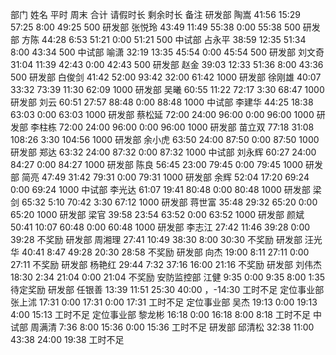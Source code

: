部门	姓名	平时	周末	合计	请假时长	剩余时长	备注
研发部	陶嵩	41:56	15:29	57:25	8:00	49:25	500
研发部	张悦玲	43:49	11:49	55:38	0:00	55:38	500
研发部	方陈	44:28	6:53	51:21	0:00	51:21	500
中试部	占永平	38:59	12:35	51:34	8:00	43:34	500
中试部	喻潇	32:19	13:35	45:54	0:00	45:54	500
研发部	刘文奇	31:04	11:39	42:43	0:00	42:43	500
研发部	赵金	39:03	12:33	51:36	8:00	43:36	500
研发部	白俊剑	41:42	52:00	93:42	32:00	61:42	1000
研发部	徐刚雄	40:07	33:32	73:39	11:30	62:09	1000
研发部	吴曦	60:55	11:22	72:17	3:30	68:47	1000
研发部	刘云	60:51	27:57	88:48	0:00	88:48	1000
中试部	李建华	44:25	18:38	63:03	0:00	63:03	1000
研发部	蔡松延	72:00	24:00	96:00	0:00	96:00	1000
研发部	李柱栋	72:00	24:00	96:00	0:00	96:00	1000
研发部	苗立双	77:18	31:08	108:26	3:30	104:56	1000
研发部	余小虎	63:50	24:00	87:50	0:00	87:50	1000
研发部	郑达	63:32	24:00	87:32	0:00	87:32	1000
中试部	刘永辉	60:27	24:00	84:27	0:00	84:27	1000
研发部	陈良	56:45	23:00	79:45	0:00	79:45	1000
研发部	简亮	47:49	31:42	79:31	0:00	79:31	1000
研发部	余辉	52:04	17:20	69:24	0:00	69:24	1000
中试部	李光达	61:07	19:41	80:48	0:00	80:48	1000
研发部	梁剑	65:32	5:10	70:42	3:30	67:12	1000
研发部	蒋世富	35:48	29:32	65:20	0:00	65:20	1000
研发部	梁官	39:58	23:54	63:52	0:00	63:52	1000
研发部	颜斌	50:41	10:07	60:48	0:00	60:48	1000
研发部	李志江	27:42	11:46	39:28	0:00	39:28	不奖励
研发部	周湘理	27:41	10:49	38:30	8:00	30:30	不奖励
研发部	汪光华	40:41	8:47	49:28	20:30	28:58	不奖励
研发部	向杰	19:00	8:11	27:11	0:00	27:11	不奖励
研发部	杨艳红	29:44	7:32	37:16	16:00	21:16	不奖励
研发部	刘伟杰	18:30	2:34	21:04	0:00	21:04	不奖励
安防监控部	江健	9:35	0:00	9:35	8:00	1:35	待定奖励
研发部	任银善	13:39	11:51	25:30	40:00	，-14:30	工时不足
定位事业部	张上沭	17:31	0:00	17:31	0:00	17:31	工时不足
定位事业部	吴杰	19:13	0:00	19:13	4:00	15:13	工时不足
定位事业部	黎龙彬	16:18	0:00	16:18	8:00	8:18	工时不足
中试部	周满清	7:36	8:00	15:36	0:00	15:36	工时不足
研发部	邱清松	32:38	11:00	43:38	24:00	19:38	工时不足
